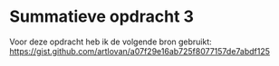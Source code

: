 # Summatieve opdracht 3

Voor deze opdracht heb ik de volgende bron gebruikt:
https://gist.github.com/artlovan/a07f29e16ab725f8077157de7abdf125